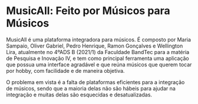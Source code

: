 # MusicAll: Feito por Músicos para Músicos

MusicAll é uma plataforma integradora para músicos. É composto por Maria Sampaio, Oliver Gabriel, Pedro Henrique, Ramon Gonçalves e Wellington Lira, atualmente no 4ºADS B (2021/1) da Faculdade BandTec para a matéria de Pesquisa e Inovação IV, e tem como principal ferramenta uma aplicação que possua uma interface agradável e que reúna músicos que querem tocar por hobby, com facilidade e de maneira objetiva.

O problema em vista é a falta de plataformas eficientes para a integração de músicos, sendo que a maioria delas não são hábeis para ajudar na integração e muitas delas são esquecidas e desatualizadas.
